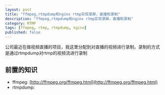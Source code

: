 ```yaml
---
layout: post
title: "ffmpeg,rtmpdump和nginx rtmp实现录屏，直播和录制"
description: "ffmpeg,rtmpdump和nginx rtmp实现录屏，直播和录制"
category: RTMP
tags: [ffmpeg, rtmp, rtmpdump, nginx]
published: false
---
```


公司最近在做视频直播的项目，我这里分配到对直播的视频进行录制，录制的方式是通过rtmpdump对rtmp的视频流进行录制

## 前置的知识 ##

* ffmpeg: [http://ffmpeg.org/ffmpeg.html](http://ffmpeg.org/ffmpeg.html)
* rtmpdump:
